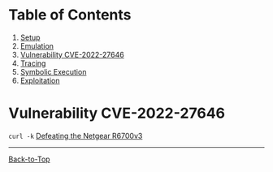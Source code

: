 # Table of Contents
1. [Setup](./1_setup.md)
2. [Emulation](./2_emulation.md)
3. [Vulnerability CVE-2022-27646](./3_vulnerability.md#vulnerability-cve-2022-27646)
4. [Tracing](./4_tracing.md)
5. [Symbolic Execution](./5_symbex.md)
6. [Exploitation](./6_exploitation.md)
<!--TODO--------------------------------------------------------------------------------------------
--------------------------------------------------------------------------------------------------->
# Vulnerability CVE-2022-27646

`curl -k`
[Defeating the Netgear R6700v3](https://www.synacktiv.com/en/publications/pwn2own-austin-2021-defeating-the-netgear-r6700v3.html)

----------------------------------------------------------------------------------------------------
[Back-to-Top](./3_vulnerability.md#table-of-contents)
